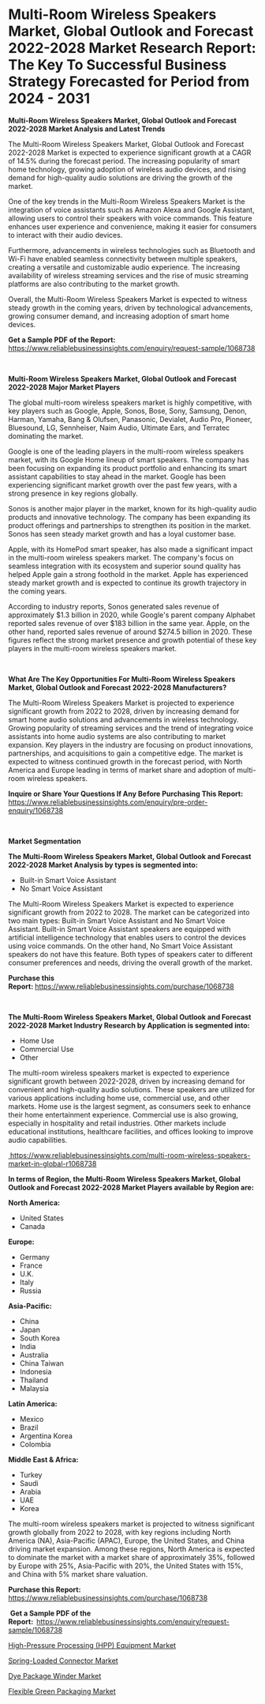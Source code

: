 <p><h1>Multi-Room Wireless Speakers Market, Global Outlook and Forecast 2022-2028 Market Research Report: The Key To Successful Business Strategy Forecasted for Period from 2024 - 2031</h1></p><p><strong>Multi-Room Wireless Speakers Market, Global Outlook and Forecast 2022-2028 Market Analysis and Latest Trends</strong></p>
<p><p>The Multi-Room Wireless Speakers Market, Global Outlook and Forecast 2022-2028 Market is expected to experience significant growth at a CAGR of 14.5% during the forecast period. The increasing popularity of smart home technology, growing adoption of wireless audio devices, and rising demand for high-quality audio solutions are driving the growth of the market. </p><p>One of the key trends in the Multi-Room Wireless Speakers Market is the integration of voice assistants such as Amazon Alexa and Google Assistant, allowing users to control their speakers with voice commands. This feature enhances user experience and convenience, making it easier for consumers to interact with their audio devices.</p><p>Furthermore, advancements in wireless technologies such as Bluetooth and Wi-Fi have enabled seamless connectivity between multiple speakers, creating a versatile and customizable audio experience. The increasing availability of wireless streaming services and the rise of music streaming platforms are also contributing to the market growth.</p><p>Overall, the Multi-Room Wireless Speakers Market is expected to witness steady growth in the coming years, driven by technological advancements, growing consumer demand, and increasing adoption of smart home devices.</p></p>
<p><strong>Get a Sample PDF of the Report:&nbsp;</strong> <a href="https://www.reliablebusinessinsights.com/enquiry/request-sample/1068738">https://www.reliablebusinessinsights.com/enquiry/request-sample/1068738</a></p>
<p>&nbsp;</p>
<p><strong>Multi-Room Wireless Speakers Market, Global Outlook and Forecast 2022-2028 Major Market Players</strong></p>
<p><p>The global multi-room wireless speakers market is highly competitive, with key players such as Google, Apple, Sonos, Bose, Sony, Samsung, Denon, Harman, Yamaha, Bang & Olufsen, Panasonic, Devialet, Audio Pro, Pioneer, Bluesound, LG, Sennheiser, Naim Audio, Ultimate Ears, and Terratec dominating the market. </p><p>Google is one of the leading players in the multi-room wireless speakers market, with its Google Home lineup of smart speakers. The company has been focusing on expanding its product portfolio and enhancing its smart assistant capabilities to stay ahead in the market. Google has been experiencing significant market growth over the past few years, with a strong presence in key regions globally.</p><p>Sonos is another major player in the market, known for its high-quality audio products and innovative technology. The company has been expanding its product offerings and partnerships to strengthen its position in the market. Sonos has seen steady market growth and has a loyal customer base.</p><p>Apple, with its HomePod smart speaker, has also made a significant impact in the multi-room wireless speakers market. The company's focus on seamless integration with its ecosystem and superior sound quality has helped Apple gain a strong foothold in the market. Apple has experienced steady market growth and is expected to continue its growth trajectory in the coming years.</p><p>According to industry reports, Sonos generated sales revenue of approximately $1.3 billion in 2020, while Google's parent company Alphabet reported sales revenue of over $183 billion in the same year. Apple, on the other hand, reported sales revenue of around $274.5 billion in 2020. These figures reflect the strong market presence and growth potential of these key players in the multi-room wireless speakers market.</p></p>
<p>&nbsp;</p>
<p><strong>What Are The Key Opportunities For Multi-Room Wireless Speakers Market, Global Outlook and Forecast 2022-2028 Manufacturers?</strong></p>
<p><p>The Multi-Room Wireless Speakers Market is projected to experience significant growth from 2022 to 2028, driven by increasing demand for smart home audio solutions and advancements in wireless technology. Growing popularity of streaming services and the trend of integrating voice assistants into home audio systems are also contributing to market expansion. Key players in the industry are focusing on product innovations, partnerships, and acquisitions to gain a competitive edge. The market is expected to witness continued growth in the forecast period, with North America and Europe leading in terms of market share and adoption of multi-room wireless speakers.</p></p>
<p><strong>Inquire or Share Your Questions If Any Before Purchasing This Report:</strong> <a href="https://www.reliablebusinessinsights.com/enquiry/pre-order-enquiry/1068738">https://www.reliablebusinessinsights.com/enquiry/pre-order-enquiry/1068738</a></p>
<p>&nbsp;</p>
<p><strong>Market Segmentation</strong></p>
<p><strong>The Multi-Room Wireless Speakers Market, Global Outlook and Forecast 2022-2028 Market Analysis by types is segmented into:</strong></p>
<p><ul><li>Built-in Smart Voice Assistant</li><li>No Smart Voice Assistant</li></ul></p>
<p><p>The Multi-Room Wireless Speakers Market is expected to experience significant growth from 2022 to 2028. The market can be categorized into two main types: Built-in Smart Voice Assistant and No Smart Voice Assistant. Built-in Smart Voice Assistant speakers are equipped with artificial intelligence technology that enables users to control the devices using voice commands. On the other hand, No Smart Voice Assistant speakers do not have this feature. Both types of speakers cater to different consumer preferences and needs, driving the overall growth of the market.</p></p>
<p><strong>Purchase this Report:&nbsp;</strong><a href="https://www.reliablebusinessinsights.com/purchase/1068738">https://www.reliablebusinessinsights.com/purchase/1068738</a></p>
<p>&nbsp;</p>
<p><strong>The Multi-Room Wireless Speakers Market, Global Outlook and Forecast 2022-2028 Market Industry Research by Application is segmented into:</strong></p>
<p><ul><li>Home Use</li><li>Commercial Use</li><li>Other</li></ul></p>
<p><p>The multi-room wireless speakers market is expected to experience significant growth between 2022-2028, driven by increasing demand for convenient and high-quality audio solutions. These speakers are utilized for various applications including home use, commercial use, and other markets. Home use is the largest segment, as consumers seek to enhance their home entertainment experience. Commercial use is also growing, especially in hospitality and retail industries. Other markets include educational institutions, healthcare facilities, and offices looking to improve audio capabilities.</p></p>
<p><a href="https://www.reliablebusinessinsights.com/multi-room-wireless-speakers-market-in-global-r1068738">&nbsp;https://www.reliablebusinessinsights.com/multi-room-wireless-speakers-market-in-global-r1068738</a></p>
<p><strong>In terms of Region, the Multi-Room Wireless Speakers Market, Global Outlook and Forecast 2022-2028 Market Players available by Region are:</strong></p>
<p>
    <p> <strong> North America: </strong>
        <ul>
            <li>United States</li>
            <li>Canada</li>
        </ul>
        </p> 
    <p> <strong> Europe: </strong>
        <ul>
            <li>Germany</li>
            <li>France</li>
            <li>U.K.</li>
            <li>Italy</li>
            <li>Russia</li>
        </ul>
        </p> 
    <p> <strong> Asia-Pacific: </strong>
        <ul>
            <li>China</li>
            <li>Japan</li>
            <li>South Korea</li>
            <li>India</li>
            <li>Australia</li>
            <li>China Taiwan</li>
            <li>Indonesia</li>
            <li>Thailand</li>
            <li>Malaysia</li>
        </ul>
        </p> 
    <p> <strong> Latin America: </strong>
        <ul>
            <li>Mexico</li>
            <li>Brazil</li>
            <li>Argentina Korea</li>
            <li>Colombia</li>
        </ul>
        </p> 
    <p> <strong> Middle East & Africa: </strong>
        <ul>
            <li>Turkey</li>
            <li>Saudi</li>
            <li>Arabia</li>
            <li>UAE</li>
            <li>Korea</li>
        </ul>
    </p>
    </p>
<p><p>The multi-room wireless speakers market is projected to witness significant growth globally from 2022 to 2028, with key regions including North America (NA), Asia-Pacific (APAC), Europe, the United States, and China driving market expansion. Among these regions, North America is expected to dominate the market with a market share of approximately 35%, followed by Europe with 25%, Asia-Pacific with 20%, the United States with 15%, and China with 5% market share valuation.</p></p>
<p><strong>Purchase this Report: </strong><a href="https://www.reliablebusinessinsights.com/purchase/1068738">https://www.reliablebusinessinsights.com/purchase/1068738</a></p>
<p>&nbsp;<strong>Get a Sample PDF of the Report:&nbsp;&nbsp;</strong><a href="https://www.reliablebusinessinsights.com/enquiry/request-sample/1068738">https://www.reliablebusinessinsights.com/enquiry/request-sample/1068738</a></p>
<p><strong></strong></p>
<p><p><a href="https://github.com/RichRobinson5/Market-Research-Report-List-6/blob/main/high-pressure-processing-hpp-equipment-market.md">High-Pressure Processing (HPP) Equipment Market</a></p><p><a href="https://medium.com/@emma.white454357/spring-loaded-connector-market-outlook-complete-industry-analysis-2024-to-2031-78cd3e2290f4">Spring-Loaded Connector Market</a></p><p><a href="https://medium.com/@chellamarie1961/insights-into-dye-package-winder-market-share-and-competitive-landscape-for-period-from-2024-to-fc39708390c1">Dye Package Winder Market</a></p><p><a href="https://github.com/gdfhhhj/Market-Research-Report-List-5/blob/main/flexible-green-packaging-market.md">Flexible Green Packaging Market</a></p></p>